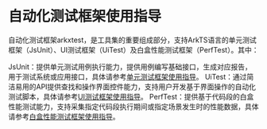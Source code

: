 # 自动化测试框架使用指导 

<!--Kit: Test Kit-->
<!--Subsystem: Test-->
<!--Owner: @inter515-->
<!--Designer: @inter515-->
<!--Tester: @laonie666-->
<!--Adviser: @Brilliantry_Rui-->

自动化测试框架arkxtest，是工具集的重要组成部分，支持ArkTS语言的单元测试框架（JsUnit）、UI测试框架（UiTest）及白盒性能测试框架（PerfTest）。其中：

JsUnit：提供单元测试用例执行能力，提供用例编写基础接口，生成对应报告，用于测试系统或应用接口，具体请参考[单元测试框架使用指导](jsunit-guidelines.md)。
UiTest：通过简洁易用的API提供查找和操作界面控件能力，支持用户开发基于界面操作的自动化测试脚本，具体请参考[UI测试框架使用指导](uitest-guidelines.md)。
PerfTest：提供基于代码段的白盒性能测试能力，支持采集指定代码段执行期间或指定场景发生时的性能数据，具体请参考[白盒性能测试框架使用指导](perftest-guidelines.md)。